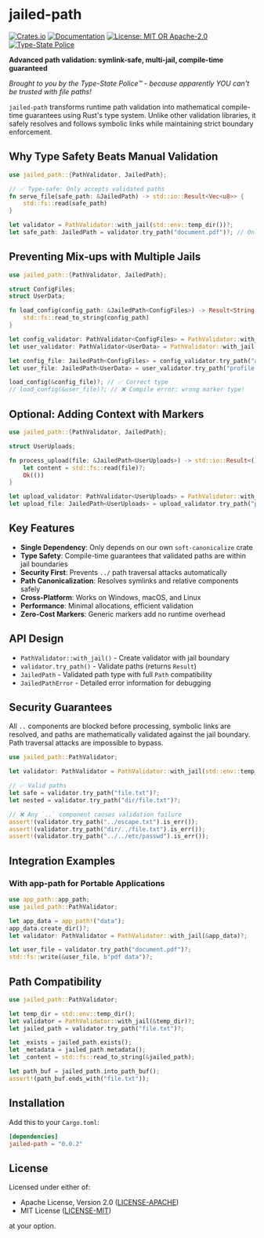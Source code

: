 # jailed-path

[![Crates.io](https://img.shields.io/crates/v/jailed-path.svg)](https://crates.io/crates/jailed-path)
[![Documentation](https://docs.rs/jailed-path/badge.svg)](https://docs.rs/jailed-path)
[![License: MIT OR Apache-2.0](https://img.shields.io/badge/license-MIT%20OR%20Apache--2.0-blue.svg)](https://github.com/DK26/jailed-path-rs#license)
[![Type-State Police](https://img.shields.io/badge/protected%20by-Type--State%20Police-blue.svg)](https://github.com/DK26/jailed-path-rs)

**Advanced path validation: symlink-safe, multi-jail, compile-time guaranteed**

*Brought to you by the Type-State Police™ - because apparently YOU can't be trusted with file paths!*

`jailed-path` transforms runtime path validation into mathematical compile-time guarantees using Rust's type system. Unlike other validation libraries, it safely resolves and follows symbolic links while maintaining strict boundary enforcement.

## Why Type Safety Beats Manual Validation

```rust
use jailed_path::{PathValidator, JailedPath};

// ✅ Type-safe: Only accepts validated paths
fn serve_file(safe_path: &JailedPath) -> std::io::Result<Vec<u8>> {
    std::fs::read(safe_path)
}

let validator = PathValidator::with_jail(std::env::temp_dir())?;
let safe_path: JailedPath = validator.try_path("document.pdf")?; // Only way to create JailedPath
```

## Preventing Mix-ups with Multiple Jails

```rust
use jailed_path::{PathValidator, JailedPath};

struct ConfigFiles;
struct UserData;

fn load_config(config_path: &JailedPath<ConfigFiles>) -> Result<String, std::io::Error> {
    std::fs::read_to_string(config_path)
}

let config_validator: PathValidator<ConfigFiles> = PathValidator::with_jail(std::env::temp_dir())?;
let user_validator: PathValidator<UserData> = PathValidator::with_jail(std::env::temp_dir())?;

let config_file: JailedPath<ConfigFiles> = config_validator.try_path("app.toml")?;
let user_file: JailedPath<UserData> = user_validator.try_path("profile.json")?;

load_config(&config_file)?; // ✅ Correct type
// load_config(&user_file)?; // ❌ Compile error: wrong marker type!
```

## Optional: Adding Context with Markers

```rust
use jailed_path::{PathValidator, JailedPath};

struct UserUploads;

fn process_upload(file: &JailedPath<UserUploads>) -> std::io::Result<()> {
    let content = std::fs::read(file)?;
    Ok(())
}

let upload_validator: PathValidator<UserUploads> = PathValidator::with_jail(std::env::temp_dir())?;
let upload_file: JailedPath<UserUploads> = upload_validator.try_path("photo.jpg")?;
```

## Key Features

- **Single Dependency**: Only depends on our own `soft-canonicalize` crate
- **Type Safety**: Compile-time guarantees that validated paths are within jail boundaries
- **Security First**: Prevents `../` path traversal attacks automatically  
- **Path Canonicalization**: Resolves symlinks and relative components safely
- **Cross-Platform**: Works on Windows, macOS, and Linux
- **Performance**: Minimal allocations, efficient validation
- **Zero-Cost Markers**: Generic markers add no runtime overhead

## API Design

- `PathValidator::with_jail()` - Create validator with jail boundary
- `validator.try_path()` - Validate paths (returns `Result`)  
- `JailedPath` - Validated path type with full `Path` compatibility
- `JailedPathError` - Detailed error information for debugging

## Security Guarantees

All `..` components are blocked before processing, symbolic links are resolved, and paths are
mathematically validated against the jail boundary. Path traversal attacks
are impossible to bypass.

```rust
use jailed_path::PathValidator;

let validator: PathValidator = PathValidator::with_jail(std::env::temp_dir())?;

// ✅ Valid paths
let safe = validator.try_path("file.txt")?;
let nested = validator.try_path("dir/file.txt")?;

// ❌ Any `..` component causes validation failure
assert!(validator.try_path("../escape.txt").is_err());
assert!(validator.try_path("dir/../file.txt").is_err());
assert!(validator.try_path("../../etc/passwd").is_err());
```

## Integration Examples

### With app-path for Portable Applications

```rust
use app_path::app_path;
use jailed_path::PathValidator;

let app_data = app_path!("data");
app_data.create_dir()?;
let validator: PathValidator = PathValidator::with_jail(&app_data)?;

let user_file = validator.try_path("document.pdf")?;
std::fs::write(&user_file, b"pdf data")?;
```

## Path Compatibility

```rust
use jailed_path::PathValidator;

let temp_dir = std::env::temp_dir();
let validator = PathValidator::with_jail(&temp_dir)?;
let jailed_path = validator.try_path("file.txt")?;

let _exists = jailed_path.exists();
let _metadata = jailed_path.metadata();
let _content = std::fs::read_to_string(&jailed_path);

let path_buf = jailed_path.into_path_buf();
assert!(path_buf.ends_with("file.txt"));
```

## Installation

Add this to your `Cargo.toml`:

```toml
[dependencies]
jailed-path = "0.0.2"
```

## License

Licensed under either of:
- Apache License, Version 2.0 ([LICENSE-APACHE](LICENSE-APACHE))
- MIT License ([LICENSE-MIT](LICENSE-MIT))

at your option.
